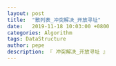 ```yaml
---
layout: post
title:  "散列表_冲突解决_开放寻址"
date:   2019-11-18 10:03:00 +0800
categories: Algorithm
tags: DataStructure
author: pepe
description: 『 冲突解决_开放寻址 』
---
```






































